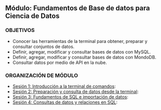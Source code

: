 ## Módulo: Fundamentos de Base de datos para Ciencia de Datos

### OBJETIVOS
- Conocer las herramientas de la terminal para obtener, preparar y consultar conjuntos de datos.
- Definir, agregar, modificar y consultar bases de datos con MySQL.
- Definir, agregar, modificar y consultar bases de datos con MondoDB.
- Consultar datos por medio de API en la nube.

### ORGANIZACIÓN DE MÓDULO

- [Sesión 1: Introducción a la terminal de comandos](Sesion-01/):
- [Sesión 2: Preparación y consulta de datos desde la terminal](Sesion-02/):
- [Sesión 3: Fundamentos de SQL e importación de datos](Sesion-03/):
- [Sesión 4: Consultas de datos y relaciones en SQL](Sesion-04/):

